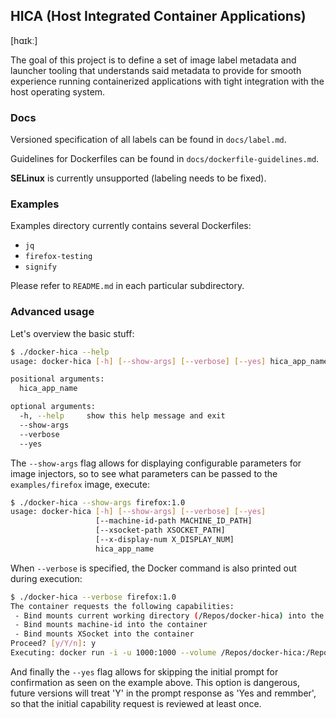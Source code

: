HICA (Host Integrated Container Applications)
---------------------------------------------
[hɑɪkː]

The goal of this project is to define a set of image label metadata 
and launcher tooling that understands said metadata to provide for
smooth experience running containerized applications with tight
integration with the host operating system.

### Docs

Versioned specification of all labels can be found in `docs/label.md`.

Guidelines for Dockerfiles can be found in `docs/dockerfile-guidelines.md`.

__SELinux__ is currently unsupported (labeling needs to be fixed).

### Examples

Examples directory currently contains several Dockerfiles:
 * `jq`
 * `firefox-testing`
 * `signify`

Please refer to `README.md` in each particular subdirectory.

### Advanced usage

Let's overview the basic stuff:

```bash
$ ./docker-hica --help
usage: docker-hica [-h] [--show-args] [--verbose] [--yes] hica_app_name

positional arguments:
  hica_app_name

optional arguments:
  -h, --help     show this help message and exit
  --show-args
  --verbose
  --yes
```

The `--show-args` flag allows for displaying configurable parameters for image injectors, so
to see what parameters can be passed to the `examples/firefox` image, execute:
```bash
$ ./docker-hica --show-args firefox:1.0
usage: docker-hica [-h] [--show-args] [--verbose] [--yes]
                   [--machine-id-path MACHINE_ID_PATH]
                   [--xsocket-path XSOCKET_PATH]
                   [--x-display-num X_DISPLAY_NUM]
                   hica_app_name
```

When `--verbose` is specified, the Docker command is also printed out during execution:
```bash
$ ./docker-hica --verbose firefox:1.0
The container requests the following capabilities: 
 - Bind mounts current working directory (/Repos/docker-hica) into the container
 - Bind mounts machine-id into the container
 - Bind mounts XSocket into the container
Proceed? [y/Y/n]: y
Executing: docker run -i -u 1000:1000 --volume /Repos/docker-hica:/Repos/docker-hica -w /Repos/docker-hica --volume /etc/machine-id:/etc/machine-id --volume /tmp/.X11-unix:/tmp/.X11-unix -e DISPLAY=:0 firefox:1.0
```

And finally the `--yes` flag allows for skipping the initial prompt for confirmation as seen on the example above.
This option is dangerous, future versions will treat 'Y' in the prompt response as 'Yes and remmber', so that
the initial capability request is reviewed at least once.
